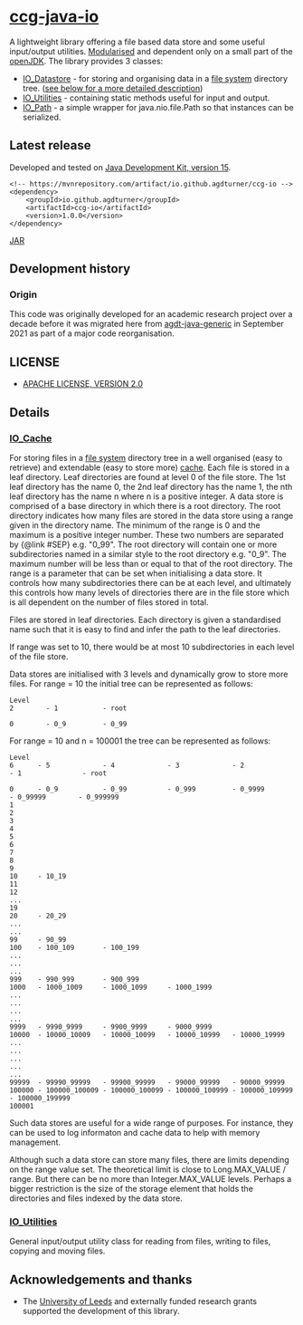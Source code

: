# [ccg-java-io](https://github.com/agdturner/ccg-io)
A lightweight library offering a file based data store and some useful input/output utilities.
[Modularised](https://en.wikipedia.org/wiki/Java_Platform_Module_System) and dependent only on a small part of the [openJDK](https://openjdk.java.net/).
The library provides 3 classes:
- [IO_Datastore](https://github.com/agdturner/ccg-io/tree/main/src/main/java/uk/ac/leeds/ccg/io/IO_Datastore.java) - for storing and organising data in a [file system](https://en.wikipedia.org/wiki/File_system) directory tree. ([see below for a more detailed description](#IO_Datastore))
- [IO_Utilities](https://github.com/agdturner/ccg-io/tree/main/src/main/java/uk/ac/leeds/ccg/io/IO_Utilities.java) - containing static methods useful for input and output.
- [IO_Path](https://github.com/agdturner/ccg-io/tree/main/src/main/java/uk/ac/leeds/ccg/io/IO_Path.java) - a simple wrapper for java.nio.file.Path so that instances can be serialized.

## Latest release
Developed and tested on [Java Development Kit, version 15](https://openjdk.java.net/projects/jdk/15/).
```
<!-- https://mvnrepository.com/artifact/io.github.agdturner/ccg-io -->
<dependency>
    <groupId>io.github.agdturner</groupId>
    <artifactId>ccg-io</artifactId>
    <version>1.0.0</version>
</dependency>
```
[JAR](https://repo1.maven.org/maven2/io/github/agdturner/ccg-io/0.2.0/ccg-java-io-1.0.0.jar)

## Development history
### Origin
This code was originally developed for an academic research project over a decade before it was migrated here from [agdt-java-generic](https://github.com/agdturner/agdt-generic) in September 2021 as part of a major code reorganisation.

## LICENSE
- [APACHE LICENSE, VERSION 2.0](https://www.apache.org/licenses/LICENSE-2.0)

## Details

### [IO_Cache](https://github.com/agdturner/ccg-io/tree/main/src/main/java/uk/ac/leeds/ccg/io/IO_Cache.java)
For storing files in a [file system](https://en.wikipedia.org/wiki/File_system) directory tree in a well organised (easy to retrieve) and extendable (easy to store more) [cache](https://en.wikipedia.org/wiki/Cache_(computing)). Each file is stored in a leaf directory. Leaf directories are found at level 0 of the file store. The 1st leaf directory has the name 0, the 2nd leaf directory has the name 1, the nth leaf directory has the name n where n is a positive integer. A data store is comprised of a base directory in which there is a root directory. The root directory indicates how many files are stored in the data store using a range given in the directory name. The minimum of the range is 0 and the maximum is a positive integer number. These two numbers are separated by {@link #SEP} e.g. "0_99". The root directory will contain one or more subdirectories named in a similar style to the root directory e.g. "0_9". The maximum number will be less than or equal to that of the root directory. The range is a parameter that can be set when initialising a data store. It controls how many subdirectories there can be at each level, and ultimately this controls how many levels of directories there are in the file store which is all dependent on the number of files stored in total.

Files are stored in leaf directories. Each directory is given a standardised name such that it is easy to find and infer the path to the leaf directories.

If range was set to 10, there would be at most 10 subdirectories in each level of the file store.

Data stores are initialised with 3 levels and dynamically grow to store more files. For range = 10 the initial tree can be represented as follows:
```
Level
2        - 1           - root

0        - 0_9         - 0_99
```
For range = 10 and n = 100001 the tree can be represented as follows:
```
Level
6      - 5             - 4             - 3             - 2             - 1               - root

0      - 0_9           - 0_99          - 0_999         - 0_9999        - 0_99999        - 0_999999
1
2
3
4
5
6
7
8
9
10     - 10_19
11
12
...
19
20     - 20_29
...
...
99     - 90_99
100    - 100_109       - 100_199
...
...
...
999    - 990_999       - 900_999
1000   - 1000_1009     - 1000_1099     - 1000_1999
...
...
...
...
9999   - 9990_9999     - 9900_9999     - 9000_9999
10000  - 10000_10009   - 10000_10099   - 10000_10999   - 10000_19999
...
...
...
...
...
99999  - 99990_99999   - 99900_99999   - 99000_99999   - 90000_99999
100000 - 100000_100009 - 100000_100099 - 100000_100999 - 100000_109999 - 100000_199999
100001
```

Such data stores are useful for a wide range of purposes. For instance, they can be used to log informaton and cache data to help with memory management.

Although such a data store can store many files, there are limits depending on the range value set. The theoretical limit is close to Long.MAX_VALUE / range. But there can be no more than Integer.MAX_VALUE levels. Perhaps a bigger restriction is the size of the storage element that holds the directories and files indexed by the data store.

### [IO_Utilities](https://github.com/agdturner/ccg-io/tree/main/src/main/java/uk/ac/leeds/ccg/io/IO_Utilities.java)
General input/output utility class for reading from files, writing to files, copying and moving files.

## Acknowledgements and thanks
- The [University of Leeds](http://www.leeds.ac.uk) and externally funded research grants supported the development of this library.
